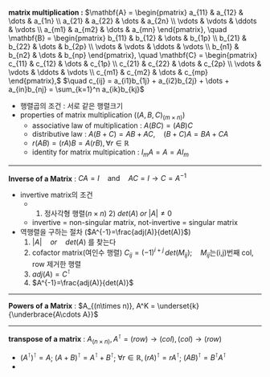 **matrix multiplication :** $\mathbf{A} = \begin{pmatrix} a_{11} & a_{12} & \dots & a_{1n} \\ a_{21} & a_{22} & \dots & a_{2n} \\ \vdots & \vdots & \ddots & \vdots \\ a_{m1} & a_{m2} & \dots & a_{mn} \end{pmatrix}, \quad \mathbf{B} = \begin{pmatrix} b_{11} & b_{12} & \dots & b_{1p} \\ b_{21} & b_{22} & \dots & b_{2p} \\ \vdots & \vdots & \ddots & \vdots \\ b_{n1} & b_{n2} & \dots & b_{np} \end{pmatrix}, \quad \mathbf{C} = \begin{pmatrix} c_{11} & c_{12} & \dots & c_{1p} \\ c_{21} & c_{22} & \dots & c_{2p} \\ \vdots & \vdots & \ddots & \vdots \\ c_{m1} & c_{m2} & \dots & c_{mp} \end{pmatrix},$
$\quad c_{ij} = a_{i1}b_{1j} + a_{i2}b_{2j} + \dots + a_{in}b_{nj} = \sum_{k=1}^n a_{ik}b_{kj}$
- 행렬곱의 조건 : 서로 같은 행렬크기
- properties of matrix multiplication ($(A,B,C)_{(m\times n)}$)
	- associative law of multiplication : $A(BC)=(AB)C$
	- distributive law : $A(B+C)=AB+AC,\quad (B+C)A=BA+CA$
	- $r(AB)=(rA)B=A(rB), \forall r \in \mathbb{R}$
	- identity for matrix multipication : $I_mA=A=AI_m$
---
**Inverse of a Matrix** : $CA=I \quad \text{and}\quad AC=I \to C=A^{-1}$
- invertive matrix의 조건
	- 1) 정사각형 행렬($n\times n$)     2) $det(A) \;or\; |A| \neq 0$
	- invertive = non-singular matrix,    not-invertive = singular matrix
- 역행렬을 구하는 절차 ($A^{-1}=\frac{adj(A)}{det(A)}$)
	1) $|A| \quad or \quad det(A)$ 를 찾는다
	2) cofactor matrix(여인수 행렬) $C_{ij}=(-1)^{i+j}\,det(M_{ij});\quad M_{ij}\text{는(i,j)번째 col, row 제거한 행렬}$
	3) $adj(A) = C^{\intercal}$
	4) $A^{-1}=\frac{adj(A)}{det(A)}$
---
 **Powers of a Matrix** : $A_{(n\times n)}, A^K = \underset{k}{\underbrace{A\cdots A}}$

---
**transpose of a matrix** : $A_{(n\times n)}, A^{\intercal}=(row)\to (col), (col)\to(row)$
- $(A^\intercal)^\intercal=A$;    $(A+B)^\intercal=A^\intercal+B^\intercal$;    $\forall r \in \mathbb{R}, (rA)^\intercal =rA^\intercal$;    $(AB)^\intercal = B^\intercal A^\intercal$
- 